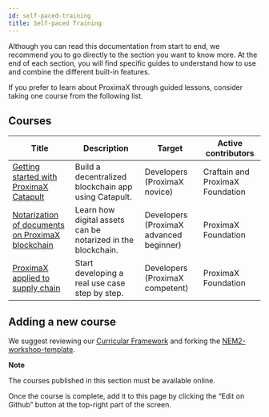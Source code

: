 ```yaml
---
id: self-paced-training
title: Self-paced Training
---
```

Although you can read this documentation from start to end, we recommend you to go directly to the section you want to know more. At the end of each section, you will find specific guides to understand how to use and combine the different built-in features.

If you prefer to learn about ProximaX through guided lessons, consider taking one course from the following list.

## Courses

**Title** | **Description** | **Target** | **Active contributors**
----------|-----------------|------------|------------------------
[Getting started with ProximaX Catapult](https://craftain.com/courses/getting-started-with-nem-catapult/) | Build a decentralized blockchain app using Catapult. | Developers (ProximaX novice) | Craftain and ProximaX Foundation
[Notarization of documents on ProximaX blockchain](https://nemtech.github.io/nem2-workshop-document-notarization/)  | Learn how digital assets can be notarized in the blockchain. | Developers (ProximaX advanced beginner) | ProximaX Foundation
[ProximaX applied to supply chain](https://nemtech.github.io/nem2-workshop-nem-applied-to-supply-chain/) | Start developing a real use case step by step. | Developers (ProximaX competent) | ProximaX Foundation

## Adding a new course

We suggest reviewing our [Curricular Framework](https://nemtech.github.io/nem2-curricular-framework/) and forking the [NEM2-workshop-template](https://github.com/nemtech/nem2-workshop-template).

<div class="info">

**Note**

The courses published in this section must be available online.
</div>

Once the course is complete, add it to this page by clicking the “Edit on Github” button at the top-right part of the screen.
